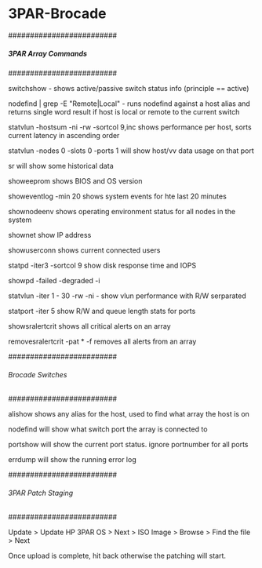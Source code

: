 # 3PAR-Brocade


#########################
##### 3PAR Array Commands #####
#########################

switchshow - shows active/passive switch status info (principle == active)

nodefind <alias> | grep -E "Remote|Local" - runs nodefind against a host alias and returns single word result if host is local or remote to the current switch

statvlun -hostsum -ni -rw -sortcol 9,inc  shows performance per host, sorts current latency in ascending order

statvlun -nodes 0 -slots 0 -ports 1 will show host/vv data usage on that port

sr<cmd> will show some historical data

showeeprom shows BIOS and OS version

showeventlog -min 20 shows system events for hte last 20 minutes

shownodeenv shows operating environment status for all nodes in the system

shownet show IP address

showuserconn shows current connected users

statpd -iter3 -sortcol 9 show disk response time and IOPS

showpd -failed -degraded -i

statvlun -iter 1 - 30 -rw -ni -<hostname> show vlun performance with R/W serparated

statport -iter 5 show R/W and queue length stats for ports

showsralertcrit shows all critical alerts on an array

removesralertcrit -pat * -f removes all alerts from an array

#########################
###### Brocade    Switches ######
#########################

alishow <hostname> shows any alias for the host, used to find what array the host is on

nodefind <arrayportwwn> will show what switch port the array is connected to

portshow <port> will show the current port status. ignore portnumber for all ports

errdump will show the running error log

#########################
###### 3PAR Patch Staging ######
#########################

Update > Update HP 3PAR OS > Next > ISO Image > Browse > Find the file > Next

Once upload is complete, hit back otherwise the patching will start.
